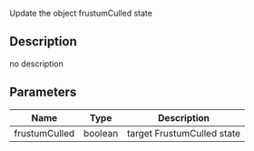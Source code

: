 Update the object frustumCulled state



## Description
no description
## Parameters

<table>
<thead>
	<tr>
		<th>Name</th>
		<th>Type</th>
		<th>Description</th>
	</tr>
</thead>
<tr>
	<td>frustumCulled</td>
	<td><div class='bg-emerald-800 px-2 py-px text-white rounded-sm'>boolean</div></td>
	<td>target FrustumCulled state</td>
</tr>
</table>